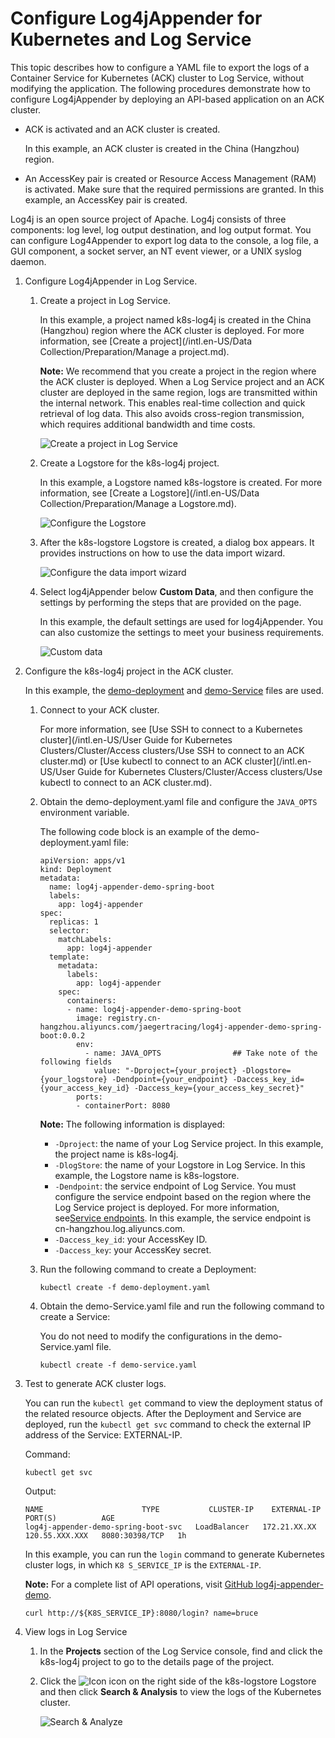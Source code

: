 # Configure Log4jAppender for Kubernetes and Log Service

This topic describes how to configure a YAML file to export the logs of a Container Service for Kubernetes \(ACK\) cluster to Log Service, without modifying the application. The following procedures demonstrate how to configure Log4jAppender by deploying an API-based application on an ACK cluster.

-   ACK is activated and an ACK cluster is created.

    In this example, an ACK cluster is created in the China \(Hangzhou\) region.

-   An AccessKey pair is created or Resource Access Management \(RAM\) is activated. Make sure that the required permissions are granted. In this example, an AccessKey pair is created.

Log4j is an open source project of Apache. Log4j consists of three components: log level, log output destination, and log output format. You can configure Log4Appender to export log data to the console, a log file, a GUI component, a socket server, an NT event viewer, or a UNIX syslog daemon.

1.  Configure Log4jAppender in Log Service.

    1.  Create a project in Log Service.

        In this example, a project named k8s-log4j is created in the China \(Hangzhou\) region where the ACK cluster is deployed. For more information, see [Create a project](/intl.en-US/Data Collection/Preparation/Manage a project.md).

        **Note:** We recommend that you create a project in the region where the ACK cluster is deployed. When a Log Service project and an ACK cluster are deployed in the same region, logs are transmitted within the internal network. This enables real-time collection and quick retrieval of log data. This also avoids cross-region transmission, which requires additional bandwidth and time costs.

        ![Create a project in Log Service](https://static-aliyun-doc.oss-accelerate.aliyuncs.com/assets/img/en-US/5055359951/p10630.png)

    2.  Create a Logstore for the k8s-log4j project.

        In this example, a Logstore named k8s-logstore is created. For more information, see [Create a Logstore](/intl.en-US/Data Collection/Preparation/Manage a Logstore.md).

        ![Configure the Logstore](https://static-aliyun-doc.oss-accelerate.aliyuncs.com/assets/img/en-US/5055359951/p10632.png)

    3.  After the k8s-logstore Logstore is created, a dialog box appears. It provides instructions on how to use the data import wizard.

        ![Configure the data import wizard](https://static-aliyun-doc.oss-accelerate.aliyuncs.com/assets/img/en-US/5055359951/p10633.png)

    4.  Select log4jAppender below **Custom Data**, and then configure the settings by performing the steps that are provided on the page.

        In this example, the default settings are used for log4jAppender. You can also customize the settings to meet your business requirements.

        ![Custom data](https://static-aliyun-doc.oss-accelerate.aliyuncs.com/assets/img/en-US/1155359951/p10634.png)

2.  Configure the k8s-log4j project in the ACK cluster.

    In this example, the [demo-deployment](https://github.com/brucewu-fly/log4j-appender-demo-spring-boot/blob/master/k8s/demo-deployment.yaml) and [demo-Service](https://github.com/brucewu-fly/log4j-appender-demo-spring-boot/blob/master/k8s/demo-service.yaml) files are used.

    1.  Connect to your ACK cluster.

        For more information, see [Use SSH to connect to a Kubernetes cluster](/intl.en-US/User Guide for Kubernetes Clusters/Cluster/Access clusters/Use SSH to connect to an ACK cluster.md) or [Use kubectl to connect to an ACK cluster](/intl.en-US/User Guide for Kubernetes Clusters/Cluster/Access clusters/Use kubectl to connect to an ACK cluster.md).

    2.  Obtain the demo-deployment.yaml file and configure the `JAVA_OPTS` environment variable.

        The following code block is an example of the demo-deployment.yaml file:

        ```
        apiVersion: apps/v1
        kind: Deployment
        metadata:
          name: log4j-appender-demo-spring-boot
          labels:
            app: log4j-appender
        spec:
          replicas: 1
          selector:
            matchLabels:
              app: log4j-appender
          template:
            metadata:
              labels:
                app: log4j-appender
            spec:
              containers:
              - name: log4j-appender-demo-spring-boot
                image: registry.cn-hangzhou.aliyuncs.com/jaegertracing/log4j-appender-demo-spring-boot:0.0.2
                env:
                  - name: JAVA_OPTS                ## Take note of the following fields
                    value: "-Dproject={your_project} -Dlogstore={your_logstore} -Dendpoint={your_endpoint} -Daccess_key_id={your_access_key_id} -Daccess_key={your_access_key_secret}"
                ports:
                - containerPort: 8080
        ```

        **Note:** The following information is displayed:

        -   `-Dproject`: the name of your Log Service project. In this example, the project name is k8s-log4j.
        -   `-DlogStore`: the name of your Logstore in Log Service. In this example, the Logstore name is k8s-logstore.
        -   `-Dendpoint`: the service endpoint of Log Service. You must configure the service endpoint based on the region where the Log Service project is deployed. For more information, see[Service endpoints](https://www.alibabacloud.com/help/zh/doc-detail/29008.htm). In this example, the service endpoint is cn-hangzhou.log.aliyuncs.com.
        -   `-Daccess_key_id`: your AccessKey ID.
        -   `-Daccess_key`: your AccessKey secret.
    3.  Run the following command to create a Deployment:

        ```
        kubectl create -f demo-deployment.yaml
        ```

    4.  Obtain the demo-Service.yaml file and run the following command to create a Service:

        You do not need to modify the configurations in the demo-Service.yaml file.

        ```
        kubectl create -f demo-service.yaml
        ```

3.  Test to generate ACK cluster logs.

    You can run the `kubectl get` command to view the deployment status of the related resource objects. After the Deployment and Service are deployed, run the `kubectl get svc` command to check the external IP address of the Service: EXTERNAL-IP.

    Command:

    ```
    kubectl get svc
    ```

    Output:

    ```
    NAME                      TYPE           CLUSTER-IP    EXTERNAL-IP      PORT(S)          AGE
    log4j-appender-demo-spring-boot-svc   LoadBalancer   172.21.XX.XX   120.55.XXX.XXX   8080:30398/TCP   1h
    ```

    In this example, you can run the `login` command to generate Kubernetes cluster logs, in which `K8 S_SERVICE_IP` is the `EXTERNAL-IP`.

    **Note:** For a complete list of API operations, visit [GitHub log4j-appender-demo](https://github.com/brucewu-fly/log4j-appender-demo-spring-boot).

    ```
    curl http://${K8S_SERVICE_IP}:8080/login? name=bruce
    ```

4.  View logs in Log Service

    1.  In the **Projects** section of the Log Service console, find and click the k8s-log4j project to go to the details page of the project.

    2.  Click the ![Icon](https://static-aliyun-doc.oss-accelerate.aliyuncs.com/assets/img/en-US/5055359951/p55777.png) icon on the right side of the k8s-logstore Logstore and then click **Search & Analysis** to view the logs of the Kubernetes cluster.

        ![Search & Analyze](../images/p55775.png)


